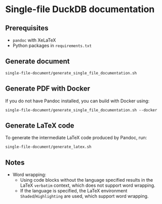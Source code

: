 # Single-file DuckDB documentation

## Prerequisites

* `pandoc` with XeLaTeX
* Python packages in `requirements.txt`

## Generate document

```batch
single-file-document/generate_single_file_documentation.sh
```

## Generate PDF with Docker

If you do not have Pandoc installed, you can build with Docker using:

```batch
single-file-document/generate_single_file_documentation.sh --docker
```

## Generate LaTeX code

To generate the intermediate LaTeX code produced by Pandoc, run:

```batch
single-file-document/generate_latex.sh
```

## Notes

* Word wrapping:
  * Using code blocks without the language specified results in the LaTeX `verbatim` context, which does not support word wrapping.
  * If the language is specified, the LaTeX environment `Shaded`/`Highlighting` are used, which support word wrapping.
